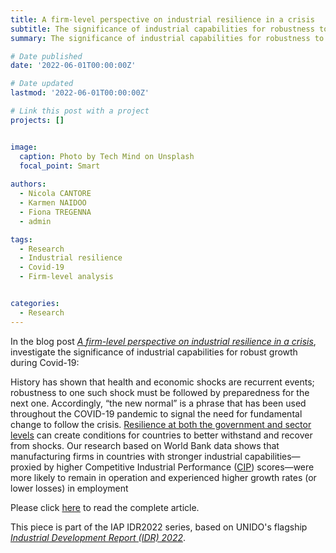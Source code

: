 ```yaml
---
title: A firm-level perspective on industrial resilience in a crisis
subtitle: The significance of industrial capabilities for robustness to the pandemic crisis.
summary: The significance of industrial capabilities for robustness to the pandemic crisis.

# Date published
date: '2022-06-01T00:00:00Z'

# Date updated
lastmod: '2022-06-01T00:00:00Z'

# Link this post with a project
projects: []


image:
  caption: Photo by Tech Mind on Unsplash
  focal_point: Smart
  
authors:
  - Nicola CANTORE
  - Karmen NAIDOO
  - Fiona TREGENNA
  - admin

tags:
  - Research
  - Industrial resilience
  - Covid-19
  - Firm-level analysis


categories:
  - Research
---
```



In the blog post [*A firm-level perspective on industrial resilience in a crisis*](https://iap.unido.org/articles/firm-level-perspective-industrial-resilience-crisis), investigate the significance of industrial capabilities for robust growth during Covid-19:

History has shown that health and economic shocks are recurrent events; robustness to one such shock must be followed by preparedness for the next one. Accordingly, “the new normal” is a phrase that has been used throughout the COVID-19 pandemic to signal the need for fundamental change to follow the crisis. [Resilience at both the government and sector levels](https://iap.unido.org/articles/building-socio-economic-resilience-through-industrial-capabilities) can create conditions for countries to better withstand and recover from shocks. Our research based on World Bank data shows that manufacturing firms in countries with stronger industrial capabilities—proxied by higher Competitive Industrial Performance ([CIP](https://stat.unido.org/cip/)) scores—were more likely to remain in operation and experienced higher growth rates (or lower losses) in employment


Please click [here](https://iap.unido.org/articles/firm-level-perspective-industrial-resilience-crisis) to read the complete article.

This piece is part of the IAP IDR2022 series, based on UNIDO's flagship [*Industrial Development Report (IDR) 2022*](https://www.unido.org/idr2022).
